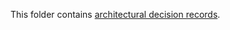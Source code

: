This folder contains
[architectural decision records](http://thinkrelevance.com/blog/2011/11/15/documenting-architecture-decisions).
